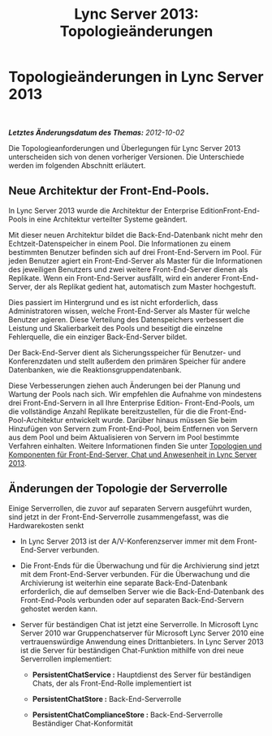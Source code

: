 ﻿---
title: 'Lync Server 2013: Topologieänderungen'
TOCTitle: Topologieänderungen
ms:assetid: 9e40ef93-9ab0-498c-9bbf-f94584353e53
ms:mtpsurl: https://technet.microsoft.com/de-de/library/JJ688153(v=OCS.15)
ms:contentKeyID: 49890860
ms.date: 05/19/2016
mtps_version: v=OCS.15
ms.translationtype: HT
---

# Topologieänderungen in Lync Server 2013

 

_**Letztes Änderungsdatum des Themas:** 2012-10-02_

Die Topologieanforderungen und Überlegungen für Lync Server 2013 unterscheiden sich von denen vorheriger Versionen. Die Unterschiede werden im folgenden Abschnitt erläutert.

## Neue Architektur der Front-End-Pools.

In Lync Server 2013 wurde die Architektur der Enterprise EditionFront-End-Pools in eine Architektur verteilter Systeme geändert.

Mit dieser neuen Architektur bildet die Back-End-Datenbank nicht mehr den Echtzeit-Datenspeicher in einem Pool. Die Informationen zu einem bestimmten Benutzer befinden sich auf drei Front-End-Servern im Pool. Für jeden Benutzer agiert ein Front-End-Server als Master für die Informationen des jeweiligen Benutzers und zwei weitere Front-End-Server dienen als Replikate. Wenn ein Front-End-Server ausfällt, wird ein anderer Front-End-Server, der als Replikat gedient hat, automatisch zum Master hochgestuft.

Dies passiert im Hintergrund und es ist nicht erforderlich, dass Administratoren wissen, welche Front-End-Server als Master für welche Benutzer agieren. Diese Verteilung des Datenspeichers verbessert die Leistung und Skalierbarkeit des Pools und beseitigt die einzelne Fehlerquelle, die ein einziger Back-End-Server bildet.

Der Back-End-Server dient als Sicherungsspeicher für Benutzer- und Konferenzdaten und stellt außerdem den primären Speicher für andere Datenbanken, wie die Reaktionsgruppendatenbank.

Diese Verbesserungen ziehen auch Änderungen bei der Planung und Wartung der Pools nach sich. Wir empfehlen die Aufnahme von mindestens drei Front-End-Servern in all Ihre Enterprise Edition- Front-End-Pools, um die vollständige Anzahl Replikate bereitzustellen, für die die Front-End-Pool-Architektur entwickelt wurde. Darüber hinaus müssen Sie beim Hinzufügen von Servern zum Front-End-Pool, beim Entfernen von Servern aus dem Pool und beim Aktualisieren von Servern im Pool bestimmte Verfahren einhalten. Weitere Informationen finden Sie unter [Topologien und Komponenten für Front-End-Server, Chat und Anwesenheit in Lync Server 2013](lync-server-2013-topologies-and-components-for-front-end-servers-instant-messaging-and-presence.md).

## Änderungen der Topologie der Serverrolle

Einige Serverrollen, die zuvor auf separaten Servern ausgeführt wurden, sind jetzt in der Front-End-Serverrolle zusammengefasst, was die Hardwarekosten senkt

  - In Lync Server 2013 ist der A/V-Konferenzserver immer mit dem Front-End-Server verbunden.

  - Die Front-Ends für die Überwachung und für die Archivierung sind jetzt mit dem Front-End-Server verbunden. Für die Überwachung und die Archivierung ist weiterhin eine separate Back-End-Datenbank erforderlich, die auf demselben Server wie die Back-End-Datenbank des Front-End-Pools verbunden oder auf separaten Back-End-Servern gehostet werden kann.

  - Server für beständigen Chat ist jetzt eine Serverrolle. In Microsoft Lync Server 2010 war Gruppenchatserver für Microsoft Lync Server 2010 eine vertrauenswürdige Anwendung eines Drittanbieters. In Lync Server 2013 ist die Server für beständigen Chat-Funktion mithilfe von drei neue Serverrollen implementiert:
    
      - **PersistentChatService :** Hauptdienst des Server für beständigen Chats, der als Front-End-Rolle implementiert ist
    
      - **PersistentChatStore :** Back-End-Serverrolle
    
      - **PersistentChatComplianceStore :** Back-End-Serverrolle Beständiger Chat-Konformität

